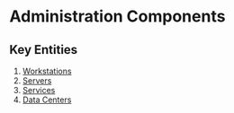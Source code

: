# Administration Components
## Key Entities
1. [Workstations](workstations.md)
2. [Servers](servers.md)
3. [Services](services.md)
4. [Data Centers](data_centers.md)
